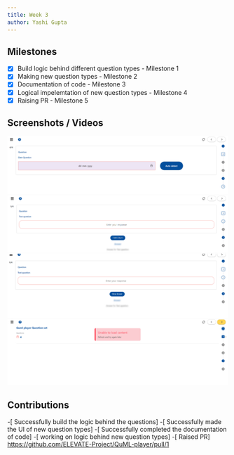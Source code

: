```yaml
---
title: Week 3
author: Yashi Gupta
---
```


## Milestones
- [x] Build logic behind different question types - Milestone 1
- [x] Making new question types - Milestone 2
- [x] Documentation of code - Milestone 3
- [x] Logical impelemtation of new question types - Milestone 4
- [x] Raising PR - Milestone 5

## Screenshots / Videos 
![Alt text](<../../../../../images/Screenshot 2023-07-25 004536.png>)
![Alt text](<../../../../../images/Screenshot 2023-07-25 004808.png>)
![Alt text](<../../../../../images/Screenshot 2023-07-25 005329.png>)
![Alt text](<../../../../../images/Screenshot 2023-07-25 005533.png>)

## Contributions
-[ Successfully build the logic behind the questions]
-[ Successfully made the UI of new question types]
-[ Successfully completed the documentation of code]
-[ working on logic behind new question types]
-[ Raised PR] https://github.com/ELEVATE-Project/QuML-player/pull/1
